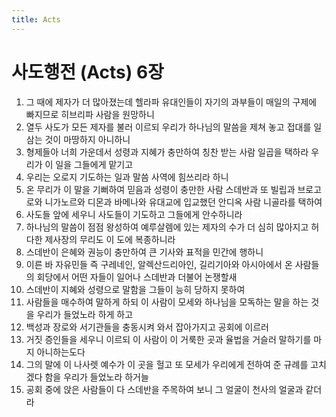 ```yaml
---
title: Acts
---
```


# 사도행전 (Acts) 6장
1. 그 때에 제자가 더 많아졌는데 헬라파 유대인들이 자기의 과부들이 매일의 구제에 빠지므로 히브리파 사람을 원망하니
1. 열두 사도가 모든 제자를 불러 이르되 우리가 하나님의 말씀을 제쳐 놓고 접대를 일삼는 것이 마땅하지 아니하니
1. 형제들아 너희 가운데서 성령과 지혜가 충만하여 칭찬 받는 사람 일곱을 택하라 우리가 이 일을 그들에게 맡기고
1. 우리는 오로지 기도하는 일과 말씀 사역에 힘쓰리라 하니
1. 온 무리가 이 말을 기뻐하여 믿음과 성령이 충만한 사람 스데반과 또 빌립과 브로고로와 니가노르와 디몬과 바메나와 유대교에 입교했던 안디옥 사람 니골라를 택하여
1. 사도들 앞에 세우니 사도들이 기도하고 그들에게 안수하니라
1. 하나님의 말씀이 점점 왕성하여 예루살렘에 있는 제자의 수가 더 심히 많아지고 허다한 제사장의 무리도 이 도에 복종하니라
1. 스데반이 은혜와 권능이 충만하여 큰 기사와 표적을 민간에 행하니
1. 이른 바 자유민들 즉 구레네인, 알렉산드리아인, 길리기아와 아시아에서 온 사람들의 회당에서 어떤 자들이 일어나 스데반과 더불어 논쟁할새
1. 스데반이 지혜와 성령으로 말함을 그들이 능히 당하지 못하여
1. 사람들을 매수하여 말하게 하되 이 사람이 모세와 하나님을 모독하는 말을 하는 것을 우리가 들었노라 하게 하고
1. 백성과 장로와 서기관들을 충동시켜 와서 잡아가지고 공회에 이르러
1. 거짓 증인들을 세우니 이르되 이 사람이 이 거룩한 곳과 율법을 거슬러 말하기를 마지 아니하는도다
1. 그의 말에 이 나사렛 예수가 이 곳을 헐고 또 모세가 우리에게 전하여 준 규례를 고치겠다 함을 우리가 들었노라 하거늘
1. 공회 중에 앉은 사람들이 다 스데반을 주목하여 보니 그 얼굴이 천사의 얼굴과 같더라